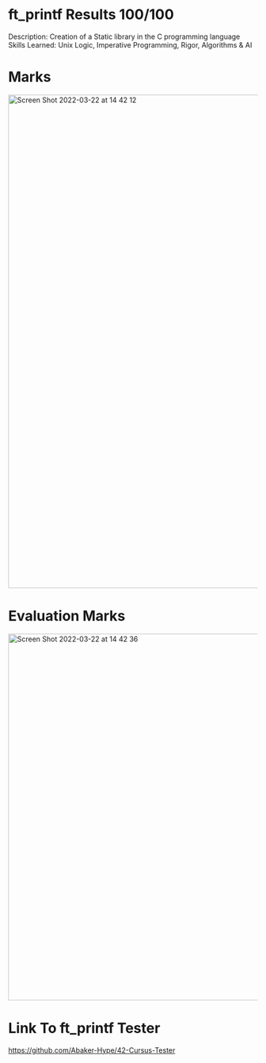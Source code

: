 # ft_printf Results 100/100

Description: Creation of a Static library in the C programming language
Skills Learned: Unix Logic, Imperative Programming, Rigor, Algorithms & AI

# Marks
<img width="996" alt="Screen Shot 2022-03-22 at 14 42 12" src="https://user-images.githubusercontent.com/9160772/159406561-2d326cf0-53f4-4a65-aff8-e96736fdfe7c.png">


# Evaluation Marks
<img width="740" alt="Screen Shot 2022-03-22 at 14 42 36" src="https://user-images.githubusercontent.com/9160772/159406598-603419de-6085-4204-a16d-2837c0a9b019.png">

# Link To ft_printf Tester
https://github.com/Abaker-Hype/42-Cursus-Tester

